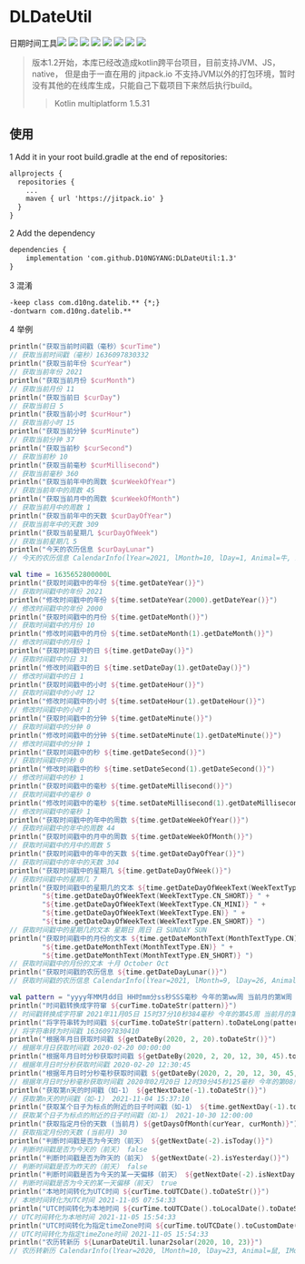 # DLDateUtil
日期时间工具[![](https://jitpack.io/v/D10NGYANG/DLDateUtil.svg)](https://jitpack.io/#D10NGYANG/DLDateUtil)
![](https://camo.githubusercontent.com/b1d9ad56ab51c4ad1417e9a5ad2a8fe63bcc4755e584ec7defef83755c23f923/687474703a2f2f696d672e736869656c64732e696f2f62616467652f706c6174666f726d2d616e64726f69642d3645444238442e7376673f7374796c653d666c6174)
![](https://camo.githubusercontent.com/1fec6f0d044c5e1d73656bfceed9a78fd4121b17e82a2705d2a47f6fd1f0e3e5/687474703a2f2f696d672e736869656c64732e696f2f62616467652f706c6174666f726d2d696f732d4344434443442e7376673f7374796c653d666c6174)
![](https://camo.githubusercontent.com/700f5dcd442fd835875568c038ae5cd53518c80ae5a0cf12c7c5cf4743b5225b/687474703a2f2f696d672e736869656c64732e696f2f62616467652f706c6174666f726d2d6a766d2d4442343133442e7376673f7374796c653d666c6174)
![](https://camo.githubusercontent.com/3e0a143e39915184b54b60a2ecedec75e801f396d34b5b366c94ec3604f7e6bd/687474703a2f2f696d672e736869656c64732e696f2f62616467652f706c6174666f726d2d6a732d4638444235442e7376673f7374796c653d666c6174)
![](https://camo.githubusercontent.com/1b8313498db244646b38a4480186ae2b25464e5e8d71a1920c52b2be5212b909/687474703a2f2f696d672e736869656c64732e696f2f62616467652f706c6174666f726d2d6d61636f732d3131313131312e7376673f7374796c653d666c6174)
![](https://camo.githubusercontent.com/01bd13daf3ea3068952f50840e3f36a305803cc248af08f084cb9e37df78123d/687474703a2f2f696d672e736869656c64732e696f2f62616467652f706c6174666f726d2d77696e646f77732d3444373643442e7376673f7374796c653d666c6174)
![](https://camo.githubusercontent.com/a2c518ecf30b2c88dd6af8bbc5281b6014686b916368e6197ef2a5e1dda7adb4/687474703a2f2f696d672e736869656c64732e696f2f62616467652f706c6174666f726d2d6c696e75782d3244334636432e7376673f7374796c653d666c6174)

> 版本1.2开始，本库已经改造成kotlin跨平台项目，目前支持JVM、JS，native，
> 但是由于一直在用的 jitpack.io 不支持JVM以外的打包环境，暂时没有其他的在线库生成，只能自己下载项目下来然后执行build。
> > Kotlin multiplatform 1.5.31

## 使用
1 Add it in your root build.gradle at the end of repositories:
```xml
allprojects {
  repositories {
    ...
    maven { url 'https://jitpack.io' }
  }
}
```
2 Add the dependency
```xml
dependencies {
    implementation 'com.github.D10NGYANG:DLDateUtil:1.3'
}
```
3 混淆
```xml
-keep class com.d10ng.datelib.** {*;}
-dontwarn com.d10ng.datelib.**
```

4 举例
```kotlin
println("获取当前时间戳（毫秒）$curTime")
// 获取当前时间戳（毫秒）1636097830332
println("获取当前年份 $curYear")
// 获取当前年份 2021
println("获取当前月份 $curMonth")
// 获取当前月份 11
println("获取当前日 $curDay")
// 获取当前日 5
println("获取当前小时 $curHour")
// 获取当前小时 15
println("获取当前分钟 $curMinute")
// 获取当前分钟 37
println("获取当前秒 $curSecond")
// 获取当前秒 10
println("获取当前毫秒 $curMillisecond")
// 获取当前毫秒 360
println("获取当前年中的周数 $curWeekOfYear")
// 获取当前年中的周数 45
println("获取当前月中的周数 $curWeekOfMonth")
// 获取当前月中的周数 1
println("获取当前年中的天数 $curDayOfYear")
// 获取当前年中的天数 309
println("获取当前星期几 $curDayOfWeek")
// 获取当前星期几 5
println("今天的农历信息 $curDayLunar")
// 今天的农历信息 CalendarInfo(lYear=2021, lMonth=10, lDay=1, Animal=牛, IMonthCn=十月, IDayCn=初一, cYear=2021, cMonth=11, cDay=5, gzYear=辛丑, gzMonth=戊戌, gzDay=丁巳, isToday=true, isLeap=false, nWeek=5, ncWeek=星期五, isTerm=false, Term=null)

val time = 1635652800000L
println("获取时间戳中的年份 ${time.getDateYear()}")
// 获取时间戳中的年份 2021
println("修改时间戳中的年份 ${time.setDateYear(2000).getDateYear()}")
// 修改时间戳中的年份 2000
println("获取时间戳中的月份 ${time.getDateMonth()}")
// 获取时间戳中的月份 10
println("修改时间戳中的月份 ${time.setDateMonth(1).getDateMonth()}")
// 修改时间戳中的月份 1
println("获取时间戳中的日 ${time.getDateDay()}")
// 获取时间戳中的日 31
println("修改时间戳中的日 ${time.setDateDay(1).getDateDay()}")
// 修改时间戳中的日 1
println("获取时间戳中的小时 ${time.getDateHour()}")
// 获取时间戳中的小时 12
println("修改时间戳中的小时 ${time.setDateHour(1).getDateHour()}")
// 修改时间戳中的小时 1
println("获取时间戳中的分钟 ${time.getDateMinute()}")
// 获取时间戳中的分钟 0
println("修改时间戳中的分钟 ${time.setDateMinute(1).getDateMinute()}")
// 修改时间戳中的分钟 1
println("获取时间戳中的秒 ${time.getDateSecond()}")
// 获取时间戳中的秒 0
println("修改时间戳中的秒 ${time.setDateSecond(1).getDateSecond()}")
// 修改时间戳中的秒 1
println("获取时间戳中的毫秒 ${time.getDateMillisecond()}")
// 获取时间戳中的毫秒 0
println("修改时间戳中的毫秒 ${time.setDateMillisecond(1).getDateMillisecond()}")
// 修改时间戳中的毫秒 1
println("获取时间戳中的年中的周数 ${time.getDateWeekOfYear()}")
// 获取时间戳中的年中的周数 44
println("获取时间戳中的月中的周数 ${time.getDateWeekOfMonth()}")
// 获取时间戳中的月中的周数 5
println("获取时间戳中的年中的天数 ${time.getDateDayOfYear()}")
// 获取时间戳中的年中的天数 304
println("获取时间戳中的星期几 ${time.getDateDayOfWeek()}")
// 获取时间戳中的星期几 7
println("获取时间戳中的星期几的文本 ${time.getDateDayOfWeekText(WeekTextType.CN)} " +
        "${time.getDateDayOfWeekText(WeekTextType.CN_SHORT)} " +
        "${time.getDateDayOfWeekText(WeekTextType.CN_MINI)} " +
        "${time.getDateDayOfWeekText(WeekTextType.EN)} " +
        "${time.getDateDayOfWeekText(WeekTextType.EN_SHORT)} ")
// 获取时间戳中的星期几的文本 星期日 周日 日 SUNDAY SUN
println("获取时间戳中的月份的文本 ${time.getDateMonthText(MonthTextType.CN)} " +
        "${time.getDateMonthText(MonthTextType.EN)} " +
        "${time.getDateMonthText(MonthTextType.EN_SHORT)} ")
// 获取时间戳中的月份的文本 十月 October Oct
println("获取时间戳的农历信息 ${time.getDateDayLunar()}")
// 获取时间戳的农历信息 CalendarInfo(lYear=2021, lMonth=9, lDay=26, Animal=牛, IMonthCn=九月, IDayCn=廿六, cYear=2021, cMonth=10, cDay=31, gzYear=辛丑, gzMonth=戊戌, gzDay=壬子, isToday=false, isLeap=false, nWeek=7, ncWeek=星期日, isTerm=false, Term=null)

val pattern = "yyyy年MM月dd日 HH时mm分ss秒SSS毫秒 今年的第ww周 当前月的第W周 今年的第DDD天 星期E a hh"
println("时间戳转换成字符窜 ${curTime.toDateStr(pattern)}")
// 时间戳转换成字符窜 2021年11月05日 15时37分10秒384毫秒 今年的第45周 当前月的第1周 今年的第309天 星期5 PM 03
println("将字符串转为时间戳 ${curTime.toDateStr(pattern).toDateLong(pattern)}")
// 将字符串转为时间戳 1636097830410
println("根据年月日获取时间戳 ${getDateBy(2020, 2, 20).toDateStr()}")
// 根据年月日获取时间戳 2020-02-20 00:00:00
println("根据年月日时分秒获取时间戳 ${getDateBy(2020, 2, 20, 12, 30, 45).toDateStr()}")
// 根据年月日时分秒获取时间戳 2020-02-20 12:30:45
println("根据年月日时分秒毫秒获取时间戳 ${getDateBy(2020, 2, 20, 12, 30, 45, 125).toDateStr(pattern)}")
// 根据年月日时分秒毫秒获取时间戳 2020年02月20日 12时30分45秒125毫秒 今年的第08周 当前月的第3周 今年的第051天 星期4 AM 12
println("获取第n天的时间戳（如-1） ${getNextDate(-1).toDateStr()}")
// 获取第n天的时间戳（如-1） 2021-11-04 15:37:10
println("获取某个日子为标点的附近的日子时间戳（如-1） ${time.getNextDay(-1).toDateStr()}")
// 获取某个日子为标点的附近的日子时间戳（如-1） 2021-10-30 12:00:00
println("获取指定月份的天数 (当前月) ${getDaysOfMonth(curYear, curMonth)}")
// 获取指定月份的天数 (当前月) 30
println("判断时间戳是否为今天的（前天） ${getNextDate(-2).isToday()}")
// 判断时间戳是否为今天的（前天） false
println("判断时间戳是否为昨天的（前天） ${getNextDate(-2).isYesterday()}")
// 判断时间戳是否为昨天的（前天） false
println("判断时间戳是否为今天的某一天偏移（前天） ${getNextDate(-2).isNextDay(-2)}")
// 判断时间戳是否为今天的某一天偏移（前天） true
println("本地时间转化为UTC时间 ${curTime.toUTCDate().toDateStr()}")
// 本地时间转化为UTC时间 2021-11-05 07:54:33
println("UTC时间转化为本地时间 ${curTime.toUTCDate().toLocalDate().toDateStr()}")
// UTC时间转化为本地时间 2021-11-05 15:54:33
println("UTC时间转化为指定timeZone时间 ${curTime.toUTCDate().toCustomDate(+8).toDateStr()}")
// UTC时间转化为指定timeZone时间 2021-11-05 15:54:33
println("农历转新历 ${LunarDateUtil.lunar2solar(2020, 10, 23)}")
// 农历转新历 CalendarInfo(lYear=2020, lMonth=10, lDay=23, Animal=鼠, IMonthCn=十月, IDayCn=廿三, cYear=2020, cMonth=12, cDay=7, gzYear=庚子, gzMonth=戊子, gzDay=甲申, isToday=false, isLeap=false, nWeek=1, ncWeek=星期一, isTerm=true, Term=大雪)

```
